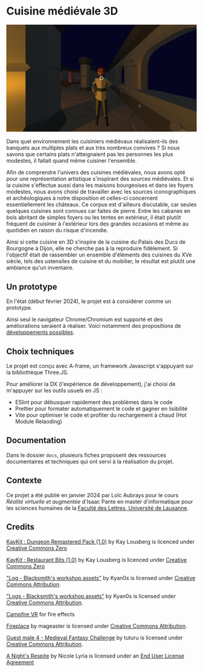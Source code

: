 # Cuisine médiévale 3D

![Aperçu dynamique de la cuisine](https://raw.githubusercontent.com/Aubrays/medieval-kitchen-3d/master/preview.webp)

Dans quel environnement les cuisiniers médiévaux réalisaient-ils des banquets aux multiples plats et aux très nombreux convives ? Si nous savons que certains plats n'atteignaient pas les personnes les plus modestes, il fallait quand même cuisiner l'ensemble.

Afin de comprendre l'univers des cuisines médiévales, nous avons opté pour une représentation artistique s'inspirant des sources médiévales. Et si la cuisine s'effectue aussi dans les maisons bourgeoises et dans les foyers modestes, nous avons choisi de travailler avec les sources iconographiques et archéologiques à notre disposition et celles-ci concernent essentiellement les châteaux. Ce corpus est d'ailleurs discutable, car seules quelques cuisines sont connues car faites de pierre. Entre les cabanes en bois abritant de simples foyers ou les tentes en extérieur, il était plutôt fréquent de cuisiner à l'extérieur lors des grandes occasions et même au quotidien en raison du risque d'incendie.

Ainsi si cette cuisine en 3D s'inspire de la cuisine du Palais des Ducs de Bourgogne à Dijon, elle ne cherche pas à la reproduire fidèlement. Si l'objectif était de rassembler un ensemble d'éléments des cuisines du XVe siècle, tels des ustensiles de cuisine et du mobilier, le résultat est plutôt une ambiance qu'un inventaire.

## Un prototype 

En l'état (début février 2024), le projet est à considérer comme un prototype.

Ainsi seul le navigateur Chrome/Chromium est supporté et des améliorations seraient à réaliser. Voici notamment des propositions de [développements possibles](https://github.com/Aubrays/medieval-kitchen-3d/tree/master/docs/developpements_possibles.md).

## Choix techniques

Le projet est conçu avec A-frame, un framework Javascript s'appuyant sur la bibliothèque Three.JS.

Pour améliorer la DX (l'expérience de développement), j'ai choisi de m'appuyer sur les outils usuels en JS :

- ESlint pour débusquer rapidement des problèmes dans le code
- Prettier pour formater automatiquement le code et gagner en lisibilité
- Vite pour optimiser le code et profiter du rechargement à chaud (Hot Module Relaoding)

## Documentation

Dans le dossier `docs`, plusieurs fiches proposent des ressources documentaires et techniques qui ont servi à la réalisation du projet.

## Contexte

Ce projet a été publié en janvier 2024 par Loïc Aubrays pour le cours _Réalité virtuelle et augmentée_ d'Isaac Pante en master d'informatique pour les sciences humaines de la [Faculté des Lettres, Université de Lausanne](https://unil.ch/lettres).

## Credits

[KayKit : Dungeon Remastered Pack (1.0)](https://kaylousberg.itch.io/kaykit-dungeon-remastered) by Kay Lousberg is licenced under [Creative Commons Zero](http://creativecommons.org/publicdomain/zero/1.0/)

[KayKit : Restaurant Bits (1.0)](https://kaylousberg.itch.io/restaurant-bits) by Kay Lousberg is licenced under [Creative Commons Zero](http://creativecommons.org/publicdomain/zero/1.0/)

["Log - Blacksmith's workshop assets"](https://skfb.ly/69GOy) by Kyan0s is licensed under [Creative Commons Attribution](http://creativecommons.org/licenses/by/4.0/).

["Logs - Blacksmith's workshop assets"](https://skfb.ly/69CxV) by Kyan0s is licensed under [Creative Commons Attribution](http://creativecommons.org/licenses/by/4.0/).

[Campfire VR](https://medium.com/@dirkk/campfire-vr-fa654d15e92a) for fire effects

[Fireplace](https://skfb.ly/69GFC) by mageaster is licensed under [Creative Commons Attribution](http://creativecommons.org/licenses/by/4.0/).

[Guest male 4 - Medieval Fantasy Challenge](https://skfb.ly/69VX9) by tuturu is licensed under [Creative Commons Attribution](http://creativecommons.org/licenses/by/4.0/).

[A Night's Respite](https://www.nicolelyria.com/music-store/p/medieval-themes-free) by Nicole Lyria is licensed under an [End User License Agreement](https://static1.squarespace.com/static/60a01f5d4e9cf244cb4af46d/t/61a534482b1c155d953f8775/1638216776769/End+User+License+Agreement+-+Music+Packs.pdf)
